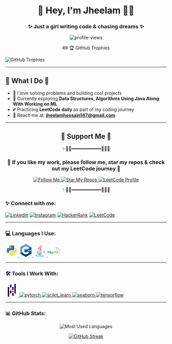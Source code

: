 <h1 align="center">🌸 Hey, I'm Jheelam 👩‍💻</h1>

<h3 align="center">✨ Just a girl writing code & chasing dreams ✨</h3>

<p align="center">
  <img src="https://komarev.com/ghpvc/?username=caffe-cappuccino&label=Profile%20Views&color=ff69b4&style=flat" alt="profile-views" />
</p>

<p align="center">## 🏆 GitHub Trophies

![GitHub Trophies](https://github-profile-trophy.vercel.app/?username=caffe-cappuccino&theme=gruvbox&column=6)

</p>

---

<h2 align="left">🌷 What I Do 🌷</h2>

- 🌷 I love solving problems and building cool projects  
- 🌸 Currently exploring **Data Structures, Algorithms Using Java Along With Working on ML**  
- 💕 Practicing **LeetCode daily** as part of my coding journey  
- 💌 Reach me at: **jheelamhossain147@gmail.com**

---

<h2 align="center">💖 Support Me 🌸</h2>

<p align="center">✨💖🌸━━━━━━━━━━━🌸💖✨</p>

<h3 align="center">💖 If you like my work, please follow me, star my repos & check out my LeetCode journey 🌸</h3>

<p align="center">
  <a href="https://github.com/caffe-cappuccino">
    <img src="https://img.shields.io/badge/Follow%20Me-ff69b4?style=for-the-badge&logo=github&logoColor=white" alt="Follow Me"/>
  </a>
  <a href="https://github.com/caffe-cappuccino?tab=repositories">
    <img src="https://img.shields.io/badge/Star%20My%20Repos-ffb6c1?style=for-the-badge&logo=starship&logoColor=white" alt="Star My Repos"/>
  </a>
  <a href="https://leetcode.com/cafe_cappuccino/">
    <img src="https://img.shields.io/badge/LeetCode-cafe__cappuccino-ff69b4?style=for-the-badge&logo=leetcode&logoColor=white" alt="LeetCode Profile"/>
  </a>
</p>

<p align="center">✨💖🌸━━━━━━━━━━━🌸💖✨</p>

<h3 align="left">✨ Connect with me:</h3>
<p align="left">
  <a href="https://linkedin.com/in/www.linkedin.com/in/jheelamh84419" target="blank"><img align="center" src="https://raw.githubusercontent.com/rahuldkjain/github-profile-readme-generator/master/src/images/icons/Social/linked-in-alt.svg" alt="LinkedIn" height="30" width="40" /></a>
  <a href="https://instagram.com/jheelamhossain_" target="blank"><img align="center" src="https://raw.githubusercontent.com/rahuldkjain/github-profile-readme-generator/master/src/images/icons/Social/instagram.svg" alt="Instagram" height="30" width="40" /></a>
  <a href="https://www.hackerrank.com/jheelamhossain11" target="blank"><img align="center" src="https://raw.githubusercontent.com/rahuldkjain/github-profile-readme-generator/master/src/images/icons/Social/hackerrank.svg" alt="HackerRank" height="30" width="40" /></a>
  <a href="https://www.leetcode.com/jheelamhossian147" target="blank"><img align="center" src="https://raw.githubusercontent.com/rahuldkjain/github-profile-readme-generator/master/src/images/icons/Social/leet-code.svg" alt="LeetCode" height="30" width="40" /></a>
</p>

---

<h3 align="left">💻 Languages I Use:</h3>
<p align="left">
   <a href="https://www.python.org" target="_blank" rel="noreferrer"> <img src="https://raw.githubusercontent.com/devicons/devicon/master/icons/python/python-original.svg" alt="python" width="40" height="40"/> </a>
   <a href="https://www.w3schools.com/cpp/" target="_blank" rel="noreferrer"> <img src="https://raw.githubusercontent.com/devicons/devicon/master/icons/cplusplus/cplusplus-original.svg" alt="cplusplus" width="40" height="40"/> </a>
   <a href="https://www.java.com" target="_blank" rel="noreferrer"> <img src="https://raw.githubusercontent.com/devicons/devicon/master/icons/java/java-original.svg" alt="java" width="40" height="40"/> </a>
   <a href="https://www.mysql.com/" target="_blank" rel="noreferrer"> <img src="https://raw.githubusercontent.com/devicons/devicon/master/icons/mysql/mysql-original-wordmark.svg" alt="mysql" width="40" height="40"/> </a>
</p>

---

<h3 align="left">🛠️ Tools I Work With:</h3>
<p align="left">
  <a href="https://pandas.pydata.org/" target="_blank" rel="noreferrer"> <img src="https://raw.githubusercontent.com/devicons/devicon/master/icons/pandas/pandas-original.svg" alt="pandas" width="40" height="40"/> </a>
  <a href="https://pytorch.org/" target="_blank" rel="noreferrer"> <img src="https://www.vectorlogo.zone/logos/pytorch/pytorch-icon.svg" alt="pytorch" width="40" height="40"/> </a>
  <a href="https://scikit-learn.org/" target="_blank" rel="noreferrer"> <img src="https://upload.wikimedia.org/wikipedia/commons/0/05/Scikit_learn_logo_small.svg" alt="scikit_learn" width="40" height="40"/> </a>
  <a href="https://seaborn.pydata.org/" target="_blank" rel="noreferrer"> <img src="https://seaborn.pydata.org/_images/logo-mark-lightbg.svg" alt="seaborn" width="40" height="40"/> </a>
  <a href="https://www.tensorflow.org" target="_blank" rel="noreferrer"> <img src="https://www.vectorlogo.zone/logos/tensorflow/tensorflow-icon.svg" alt="tensorflow" width="40" height="40"/> </a>
</p>

---

<h3 align="left">📊 GitHub Stats:</h3>
<p align="center">
  <img src="https://github-readme-stats.vercel.app/api/top-langs?username=caffe-cappuccino&show_icons=true&layout=compact&count_private=true&theme=rose_pine" alt="Most Used Languages"/>
</p>

<p align="center">
  <a href="https://git.io/streak-stats"><img src="https://streak-stats.demolab.com?user=caffe-cappuccino&theme=rose_pine&hide_border=true&border_radius=6" alt="GitHub Streak" /></a>
</p>
